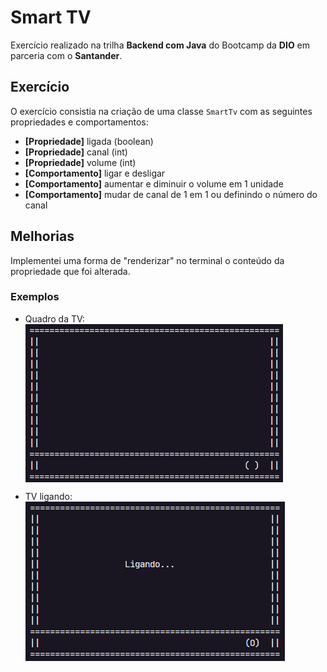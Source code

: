 # Smart TV

Exercício realizado na trilha **Backend com Java** do Bootcamp da **DIO** em parceria com o **Santander**.

## Exercício

O exercício consistia na criação de uma classe `SmartTv` com as seguintes propriedades e comportamentos:

- **[Propriedade]** ligada (boolean)
- **[Propriedade]** canal (int)
- **[Propriedade]** volume (int)
- **[Comportamento]** ligar e desligar
- **[Comportamento]** aumentar e diminuir o volume em 1 unidade
- **[Comportamento]** mudar de canal de 1 em 1 ou definindo o número do canal

## Melhorias

Implementei uma forma de "renderizar" no terminal o conteúdo da propriedade que foi alterada.

### Exemplos

- Quadro da TV:
  <img src="./assets/repo/tv-frame.png" style="display:block;" />

- TV ligando:
  <img src="./assets/repo/booting.png" style="display:block;" />
